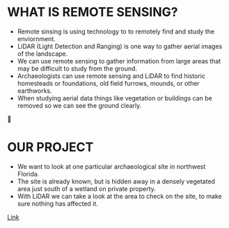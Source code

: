# WHAT IS REMOTE SENSING?
- Remote sinsing is using technology to to remotely find and study the enviornment.
- LiDAR (Light Detection and Ranging) is one way to gather aerial images of the landscape.
- We can use remote sensing to gather information from large areas that may be difficult to study from the ground.
- Archaeologists can use remote sensing and LiDAR to find historic homesteads or foundations, old field furrows, mounds, or other earthworks.
- When studying aerial data things like vegetation or buildings can be removed so we can see the ground clearly.

:sweet_potato:

# OUR PROJECT
- We want to look at one particular archaeological site in northwest Florida. 
- The site is already known, but is hidden away in a densely vegetated area just south of a wetland on private property. 
- With LiDAR we can take a look at the area to check on the site, to make sure nothing has affected it.

[Link](GOOGLEMAP.HTML)
